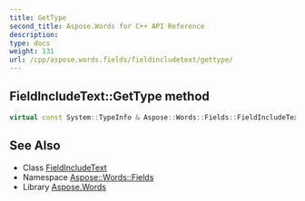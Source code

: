 ```yaml
---
title: GetType
second_title: Aspose.Words for C++ API Reference
description: 
type: docs
weight: 131
url: /cpp/aspose.words.fields/fieldincludetext/gettype/
---
```

## FieldIncludeText::GetType method




```cpp
virtual const System::TypeInfo & Aspose::Words::Fields::FieldIncludeText::GetType() const override
```

## See Also

* Class [FieldIncludeText](../)
* Namespace [Aspose::Words::Fields](../../)
* Library [Aspose.Words](../../../)
